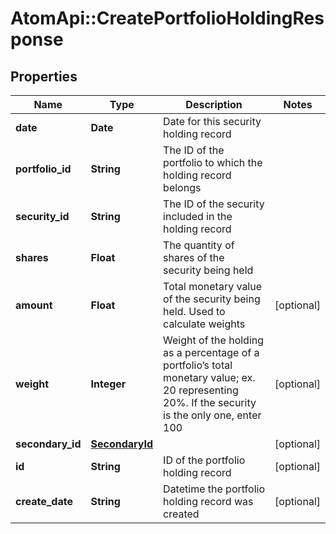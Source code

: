 # AtomApi::CreatePortfolioHoldingResponse

## Properties
Name | Type | Description | Notes
------------ | ------------- | ------------- | -------------
**date** | **Date** | Date for this security holding record | 
**portfolio_id** | **String** | The ID of the portfolio to which the holding record belongs | 
**security_id** | **String** | The ID of the security included in the holding record | 
**shares** | **Float** | The quantity of shares of the security being held | 
**amount** | **Float** | Total monetary value of the security being held. Used to calculate weights | [optional] 
**weight** | **Integer** | Weight of the holding as a percentage of a portfolio’s total monetary value; ex. 20 representing 20%. If the security is the only one, enter 100 | [optional] 
**secondary_id** | [**SecondaryId**](SecondaryId.md) |  | [optional] 
**id** | **String** | ID of the portfolio holding record | [optional] 
**create_date** | **String** | Datetime the portfolio holding record was created | [optional] 


